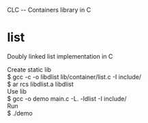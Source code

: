 CLC -- Containers library in C

# list
Doubly linked list implementation in C

Create static lib <br>
$ gcc -c -o libdlist lib/container/list.c -I include/<br>
$ ar rcs libdlist.a libdlist<br>
Use lib<br>
$ gcc -o demo main.c -L. -ldlist -I include/<br>
Run<br>
$ ./demo<br>
